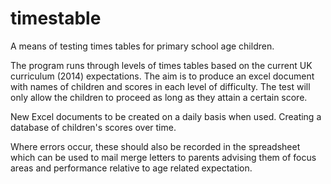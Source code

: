 # timestable

A means of testing times tables for primary school age children.

The program runs through levels of times tables based on the current UK curriculum (2014) expectations. The aim is to produce an excel document with names of children and scores in each level of difficulty. The test will only allow the children to proceed as long as they attain a certain score.

New Excel documents to be created on a daily basis when used. Creating a database of children's scores over time.

Where errors occur, these should also be recorded in the spreadsheet which can be used to mail merge letters to parents advising them of focus areas and performance relative to age related expectation.
